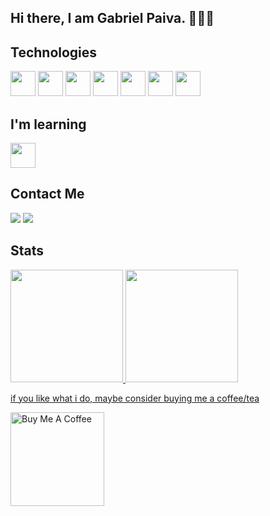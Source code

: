 ## Hi there, I am Gabriel Paiva. 🙋🏽‍♂️

## Technologies
<div>
<img src="https://cdn.jsdelivr.net/gh/devicons/devicon/icons/react/react-original.svg" width="40"/>
<img src="https://cdn.jsdelivr.net/gh/devicons/devicon/icons/typescript/typescript-original.svg" width="40"/>
<img src="https://cdn.jsdelivr.net/gh/devicons/devicon/icons/nodejs/nodejs-plain.svg" width="40"/>
<img src="https://cdn.jsdelivr.net/gh/devicons/devicon/icons/vuejs/vuejs-original.svg" width="40" />
<img src="https://cdn.jsdelivr.net/gh/devicons/devicon/icons/javascript/javascript-original.svg" width="40"/>
<img src="https://cdn.jsdelivr.net/gh/devicons/devicon/icons/graphql/graphql-plain.svg" width="40"/>
<img src="https://cdn.jsdelivr.net/gh/devicons/devicon/icons/python/python-original.svg" width="40"/>
</div>

## I'm learning

<img src="https://cdn.jsdelivr.net/gh/devicons/devicon/icons/swift/swift-original.svg" width="40"/>

## Contact Me

<a href="https://www.linkedin.com/in/gabrielpaiva00" target="_blank"><img src="https://img.shields.io/badge/-LinkedIn-%230077B5?style=for-the-badge&logo=linkedin&logoColor=white" target="_blank"></a>
<a href = "mailto:gabriel.paiva0@icloud.com"><img src="https://img.shields.io/badge/Gmail-D14836?style=for-the-badge&logo=gmail&logoColor=white" target="_blank"></a>

## Stats

<div>
<a href="https://github.com/seu-usuário-aqui">
<img height="180em" src="https://github-readme-stats.vercel.app/api/top-langs/?username=gpaiva00&layout=compact&langs_count=7&theme=dracula"/>
<img height="180em" src="https://github-readme-stats.vercel.app/api?username=gpaiva00&show_icons=true&theme=dracula&include_all_commits=true&count_private=true"/>
</div>

if you like what i do, maybe consider buying me a coffee/tea

<a href="https://www.buymeacoffee.com/gpaiva" target="_blank"><img src="https://cdn.buymeacoffee.com/buttons/v2/default-red.png" alt="Buy Me A Coffee" width="150" ></a>

<!--
**gpaiva00/gpaiva00** is a ✨ _special_ ✨ repository because its `README.md` (this file) appears on your GitHub profile.

Here are some ideas to get you started:

- 🔭 I’m currently working on ...
- 🌱 I’m currently learning ...
- 👯 I’m looking to collaborate on ...
- 🤔 I’m looking for help with ...
- 💬 Ask me about ...
- 📫 How to reach me: ...
- 😄 Pronouns: ...
- ⚡ Fun fact: ...
-->
